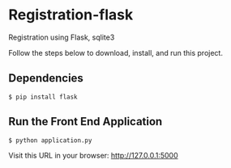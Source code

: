# Registration-flask 
Registration using Flask, sqlite3


Follow the steps below to download, install, and run this project.

## Dependencies
`$ pip install flask `

## Run the Front End Application
`$ python application.py`

Visit this URL in your browser: http://127.0.0.1:5000


